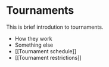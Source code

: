 # Tournaments

This is brief introdution to tournaments.

- How they work
- Something else
- [[Tournament schedule]]
- [[Tournament restrictions]]